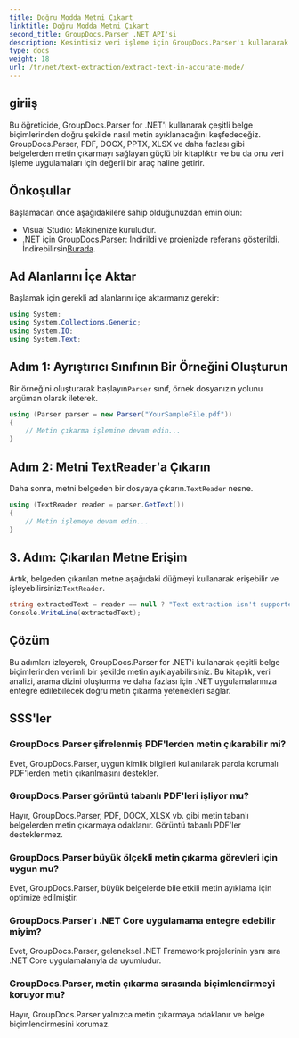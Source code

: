 ```yaml
---
title: Doğru Modda Metni Çıkart
linktitle: Doğru Modda Metni Çıkart
second_title: GroupDocs.Parser .NET API'si
description: Kesintisiz veri işleme için GroupDocs.Parser'ı kullanarak .NET'teki belgelerden metni nasıl doğru bir şekilde çıkaracağınızı öğrenin.
type: docs
weight: 18
url: /tr/net/text-extraction/extract-text-in-accurate-mode/
---
```

## giriiş
Bu öğreticide, GroupDocs.Parser for .NET'i kullanarak çeşitli belge biçimlerinden doğru şekilde nasıl metin ayıklanacağını keşfedeceğiz. GroupDocs.Parser, PDF, DOCX, PPTX, XLSX ve daha fazlası gibi belgelerden metin çıkarmayı sağlayan güçlü bir kitaplıktır ve bu da onu veri işleme uygulamaları için değerli bir araç haline getirir.
## Önkoşullar
Başlamadan önce aşağıdakilere sahip olduğunuzdan emin olun:
- Visual Studio: Makinenize kuruludur.
-  .NET için GroupDocs.Parser: İndirildi ve projenizde referans gösterildi. İndirebilirsin[Burada](https://releases.groupdocs.com/parser/net/).

## Ad Alanlarını İçe Aktar
Başlamak için gerekli ad alanlarını içe aktarmanız gerekir:
```csharp
using System;
using System.Collections.Generic;
using System.IO;
using System.Text;
```
## Adım 1: Ayrıştırıcı Sınıfının Bir Örneğini Oluşturun
 Bir örneğini oluşturarak başlayın`Parser` sınıf, örnek dosyanızın yolunu argüman olarak ileterek.
```csharp
using (Parser parser = new Parser("YourSampleFile.pdf"))
{
    // Metin çıkarma işlemine devam edin...
}
```
## Adım 2: Metni TextReader'a Çıkarın
 Daha sonra, metni belgeden bir dosyaya çıkarın.`TextReader` nesne.
```csharp
using (TextReader reader = parser.GetText())
{
    // Metin işlemeye devam edin...
}
```
## 3. Adım: Çıkarılan Metne Erişim
 Artık, belgeden çıkarılan metne aşağıdaki düğmeyi kullanarak erişebilir ve işleyebilirsiniz:`TextReader`.
```csharp
string extractedText = reader == null ? "Text extraction isn't supported" : reader.ReadToEnd();
Console.WriteLine(extractedText);
```

## Çözüm
Bu adımları izleyerek, GroupDocs.Parser for .NET'i kullanarak çeşitli belge biçimlerinden verimli bir şekilde metin ayıklayabilirsiniz. Bu kitaplık, veri analizi, arama dizini oluşturma ve daha fazlası için .NET uygulamalarınıza entegre edilebilecek doğru metin çıkarma yetenekleri sağlar.

## SSS'ler
### GroupDocs.Parser şifrelenmiş PDF'lerden metin çıkarabilir mi?
Evet, GroupDocs.Parser, uygun kimlik bilgileri kullanılarak parola korumalı PDF'lerden metin çıkarılmasını destekler.
### GroupDocs.Parser görüntü tabanlı PDF'leri işliyor mu?
Hayır, GroupDocs.Parser, PDF, DOCX, XLSX vb. gibi metin tabanlı belgelerden metin çıkarmaya odaklanır. Görüntü tabanlı PDF'ler desteklenmez.
### GroupDocs.Parser büyük ölçekli metin çıkarma görevleri için uygun mu?
Evet, GroupDocs.Parser, büyük belgelerde bile etkili metin ayıklama için optimize edilmiştir.
### GroupDocs.Parser'ı .NET Core uygulamama entegre edebilir miyim?
Evet, GroupDocs.Parser, geleneksel .NET Framework projelerinin yanı sıra .NET Core uygulamalarıyla da uyumludur.
### GroupDocs.Parser, metin çıkarma sırasında biçimlendirmeyi koruyor mu?
Hayır, GroupDocs.Parser yalnızca metin çıkarmaya odaklanır ve belge biçimlendirmesini korumaz.